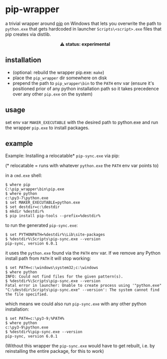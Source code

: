 # pip-wrapper

a trivial wrapper around [pip](https://github.com/pypa/pip) on Windows that lets you overwrite the path to `python.exe` that gets hardcoded in launcher `Scripts\<script>.exe` files that pip creates via distlib.

**<p align="center">⚠️ status: experimental</p>**

## installation

- (optional: rebuild the wrapper pip.exe: `make`)
- place the `pip_wrapper` dir somewhere on disk
- prepend the path to `pip_wrapper\bin` to the `PATH` env var (ensure it's positioned prior of any python installation path so it takes precedence over any other `pip.exe` on the system)

## usage

set env var `MAKER_EXECUTABLE` with the desired path to python.exe and run the wrapper `pip.exe` to install packages.

## example

Example: Installing a relocatable* `pip-sync.exe` via pip:

(* relocatable = runs with whatever `python.exe` the `PATH` env var points to)

in a `cmd.exe` shell:

```
$ where pip
C:\pip_wrapper\bin\pip.exe
$ where python
c:\py3-7\python.exe
$ set MAKER_EXECUTABLE=python.exe
$ set destdir=c:\destdir
$ mkdir %destdir%
$ pip install pip-tools --prefix=%destdir%
```

to run the generated `pip-sync.exe`:
```
$ set PYTHONPATH=%destdir%\Lib\site-packages
$ %destdir%\Scripts\pip-sync.exe --version
pip-sync, version 6.0.1
```

it uses the `python.exe` found via the  `PATH` env var. If we remove any Python install path from `PATH` it will stop working:

```
$ set PATH=c:\windows\system32;c:\windows
$ where python
INFO: Could not find files for the given pattern(s).
$ %destdir%\Scripts\pip-sync.exe --version
Fatal error in launcher: Unable to create process using '"python.exe"  "C:\destdir\Scripts\pip-sync.exe" --version': The system cannot find the file specified.
```

which means we could also run `pip-sync.exe` with any other python installation:

```
$ set PATH=c:\py3-9;%PATH%
$ where python
c:\py3-9\python.exe
$ %destdir%\pip-sync.exe --version
pip-sync, version 6.0.1
```

(Without this wrapper the `pip-sync.exe` would have to get rebuilt, i.e. by reinstalling the entire package, for this to work)

